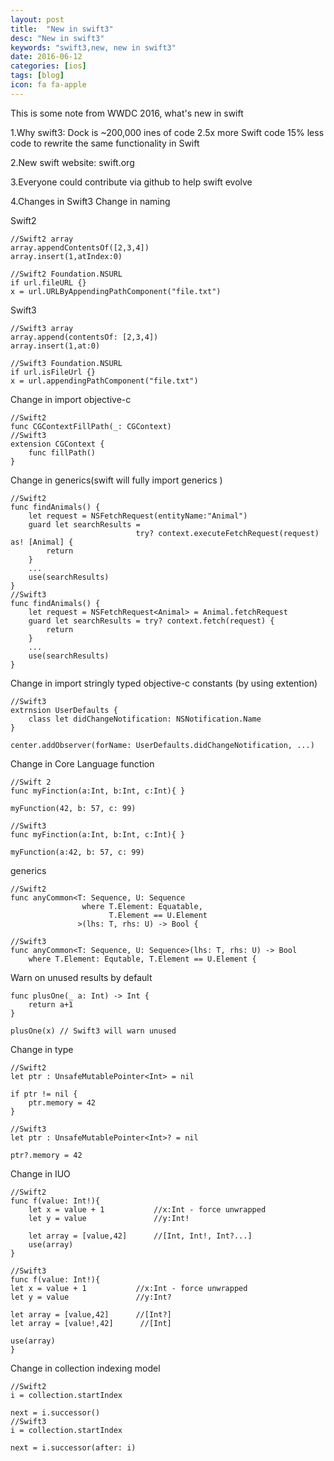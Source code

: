 ```yaml
---
layout: post
title:  "New in swift3"
desc: "New in swift3"
keywords: "swift3,new, new in swift3"
date: 2016-06-12
categories: [ios]
tags: [blog]
icon: fa fa-apple
---
```


This is some note from WWDC 2016, what's new in swift

1.Why swift3:
    Dock is ~200,000 ines of code
    2.5x more Swift code
    15% less code to rewrite the same functionality in Swift


2.New swift website: swift.org


3.Everyone could contribute via github to help swift evolve


4.Changes in Swift3
Change in naming

Swift2

```
//Swift2 array
array.appendContentsOf([2,3,4])
array.insert(1,atIndex:0)

//Swift2 Foundation.NSURL
if url.fileURL {}
x = url.URLByAppendingPathComponent("file.txt")
```

Swift3
```
//Swift3 array
array.append(contentsOf: [2,3,4])
array.insert(1,at:0)

//Swift3 Foundation.NSURL
if url.isFileUrl {}
x = url.appendingPathComponent("file.txt")
```


Change in import objective-c
```
//Swift2
func CGContextFillPath(_: CGContext)
//Swift3
extension CGContext {
    func fillPath()
}
```


Change in generics(swift will fully import generics )
```
//Swift2
func findAnimals() {
    let request = NSFetchRequest(entityName:"Animal")
    guard let searchResults = 
                            try? context.executeFetchRequest(request) as! [Animal] {
        return
    }
    ...
    use(searchResults)
}
//Swift3
func findAnimals() {
    let request = NSFetchRequest<Animal> = Animal.fetchRequest
    guard let searchResults = try? context.fetch(request) {
        return
    }
    ...
    use(searchResults)
}
```


Change in import stringly typed objective-c constants (by using extention)
```
//Swift3
extrnsion UserDefaults {
    class let didChangeNotification: NSNotification.Name
}

center.addObserver(forName: UserDefaults.didChangeNotification, ...)
```


Change in Core Language
function
```
//Swift 2
func myFinction(a:Int, b:Int, c:Int){ }

myFunction(42, b: 57, c: 99)

//Swift3
func myFinction(a:Int, b:Int, c:Int){ }

myFunction(a:42, b: 57, c: 99)

```

generics
```
//Swift2
func anyCommon<T: Sequence, U: Sequence
                where T.Element: Equatable, 
                      T.Element == U.Element
               >(lhs: T, rhs: U) -> Bool {

//Swift3
func anyCommon<T: Sequence, U: Sequence>(lhs: T, rhs: U) -> Bool
    where T.Element: Equtable, T.Element == U.Element {

```


Warn on unused results by default
```
func plusOne(_ a: Int) -> Int {
    return a+1
}

plusOne(x) // Swift3 will warn unused
```


Change in type 
```
//Swift2
let ptr : UnsafeMutablePointer<Int> = nil

if ptr != nil {
    ptr.memory = 42
}

//Swift3
let ptr : UnsafeMutablePointer<Int>? = nil

ptr?.memory = 42
```

Change in IUO
```
//Swift2
func f(value: Int!){
    let x = value + 1           //x:Int - force unwrapped
    let y = value               //y:Int!

    let array = [value,42]      //[Int, Int!, Int?...]
    use(array)
}

//Swift3
func f(value: Int!){
let x = value + 1           //x:Int - force unwrapped
let y = value               //y:Int?

let array = [value,42]      //[Int?]
let array = [value!,42]      //[Int]

use(array)
}
```

Change in collection indexing model
```
//Swift2
i = collection.startIndex

next = i.successor()
//Swift3
i = collection.startIndex

next = i.successor(after: i)
```



